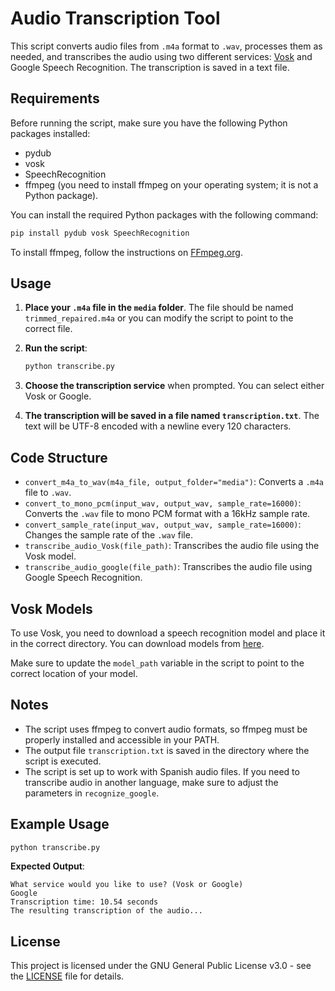 # Audio Transcription Tool

This script converts audio files from `.m4a` format to `.wav`, processes them as needed, and transcribes the audio using two different services: [Vosk](https://alphacephei.com/vosk/) and Google Speech Recognition. The transcription is saved in a text file.

## Requirements

Before running the script, make sure you have the following Python packages installed:

- pydub
- vosk
- SpeechRecognition
- ffmpeg (you need to install ffmpeg on your operating system; it is not a Python package).

You can install the required Python packages with the following command:

```bash
pip install pydub vosk SpeechRecognition
```

To install ffmpeg, follow the instructions on [FFmpeg.org](https://ffmpeg.org/download.html).

## Usage

1. **Place your `.m4a` file in the `media` folder**. The file should be named `trimmed_repaired.m4a` or you can modify the script to point to the correct file.

2. **Run the script**:

   ```bash
   python transcribe.py
   ```

3. **Choose the transcription service** when prompted. You can select either Vosk or Google.

4. **The transcription will be saved in a file named `transcription.txt`**. The text will be UTF-8 encoded with a newline every 120 characters.

## Code Structure

- `convert_m4a_to_wav(m4a_file, output_folder="media")`: Converts a `.m4a` file to `.wav`.
- `convert_to_mono_pcm(input_wav, output_wav, sample_rate=16000)`: Converts the `.wav` file to mono PCM format with a 16kHz sample rate.
- `convert_sample_rate(input_wav, output_wav, sample_rate=16000)`: Changes the sample rate of the `.wav` file.
- `transcribe_audio_Vosk(file_path)`: Transcribes the audio file using the Vosk model.
- `transcribe_audio_google(file_path)`: Transcribes the audio file using Google Speech Recognition.

## Vosk Models

To use Vosk, you need to download a speech recognition model and place it in the correct directory. You can download models from [here](https://alphacephei.com/vosk/models).

Make sure to update the `model_path` variable in the script to point to the correct location of your model.

## Notes

- The script uses ffmpeg to convert audio formats, so ffmpeg must be properly installed and accessible in your PATH.
- The output file `transcription.txt` is saved in the directory where the script is executed.
- The script is set up to work with Spanish audio files. If you need to transcribe audio in another language, make sure to adjust the parameters in `recognize_google`.

## Example Usage

```bash
python transcribe.py
```

**Expected Output**:

```text
What service would you like to use? (Vosk or Google)
Google
Transcription time: 10.54 seconds
The resulting transcription of the audio...
```

## License

This project is licensed under the GNU General Public License v3.0 - see the [LICENSE](LICENSE) file for details.
